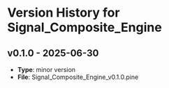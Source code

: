 # Version History for Signal_Composite_Engine

## v0.1.0 - 2025-06-30
- **Type**: minor version
- **File**: Signal_Composite_Engine_v0.1.0.pine

